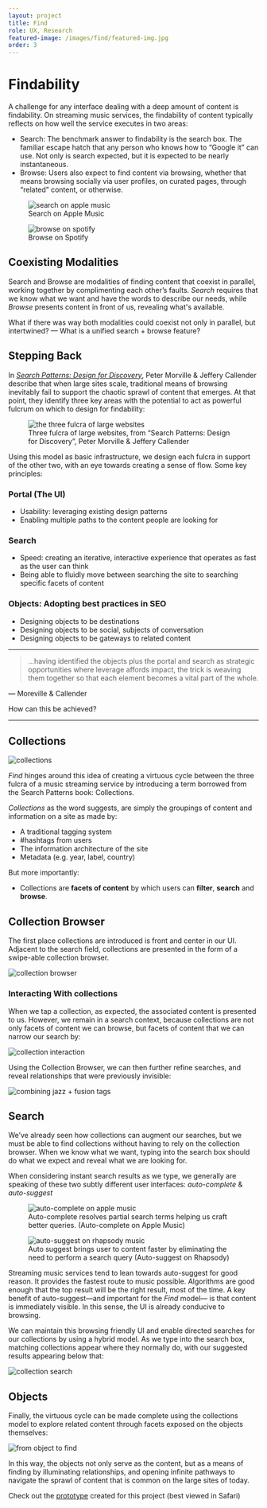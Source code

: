 ```yaml
---
layout: project
title: Find
role: UX, Research
featured-image: /images/find/featured-img.jpg
order: 3
---
```


# Findability

A challenge for any interface dealing with a deep amount of content is findability. On streaming music services, the findability of content typically reflects on how well the service executes in two areas:

  * Search: The benchmark answer to findability is the search box. The familiar escape hatch that any person who knows how to “Google it” can use. Not only is search expected, but it is expected to be nearly instantaneous.
  * Browse: Users also expect to find content via browsing, whether that means browsing socially via user profiles, on curated pages, through “related” content, or otherwise.

<div class="img-collection-row">

  <div class="full img-collection-item">
    <figure class="full">
      <img class="light-border" src="/images/find/apple-music-search.jpg" alt="search on apple music">
      <figcaption>Search on Apple Music</figcaption>
    </figure>
  </div>

  <div class="full img-collection-item">
    <figure class="full">
      <img src="/images/find/spotify-browse.jpg" alt="browse on spotify">
      <figcaption>Browse on Spotify</figcaption>
    </figure>
  </div>

</div>


## Coexisting Modalities

Search and Browse are modalities of finding content that coexist in parallel, working together by complimenting each other’s faults. <em>Search</em> requires that we know what we want and have the words to describe our needs, while <em>Browse</em> presents content in front of us, revealing what's available.

What if there was way both modalities could coexist not only in parallel, but intertwined? — What is a unified search + browse feature?

## Stepping Back

In <a href="http://searchpatterns.org/" target="_blank"><em>Search Patterns: Design for Discovery</em></a>, Peter Morville & Jeffery Callender describe that when large sites scale, traditional means of browsing inevitably fail to support the chaotic sprawl of content that emerges. At that point, they identify three key areas with the potential to act as powerful fulcrum on which to design for findability:

<figure class="full">
  <img class="full" src="/images/find/three-fulcra.jpg" alt="the three fulcra of large websites">
  <figcaption>Three fulcra of large websites, from “Search Patterns: Design for Discovery”, Peter Morville & Jeffery Callender</figcaption>
</figure>


Using this model as basic infrastructure, we design each fulcra in support of the other two, with an eye towards creating a sense of flow. Some key principles:

### Portal (The UI)
  * Usability: leveraging existing design patterns
  * Enabling multiple paths to the content people are looking for

### Search
  * Speed: creating an iterative, interactive experience that operates as fast as the user can think
  * Being able to fluidly move between searching the site to searching specific facets of content

### Objects: Adopting best practices in SEO
  * Designing objects to be destinations
  * Designing objects to be social, subjects of conversation
  * Designing objects to be gateways to related content

---

> …having identified the objects plus the portal and search as strategic opportunities where leverage affords impact, the trick is weaving them together so that each element becomes a vital part of the whole.

— Moreville & Callender

How can this be achieved?

---

## Collections

<img class="full" src="/images/find/collections.jpg" alt="collections">

<em>Find</em> hinges around this idea of creating a virtuous cycle between the three fulcra of a music streaming service by introducing a term borrowed from the Search Patterns book: Collections.

<em>Collections</em> as the word suggests, are simply the groupings of content and information on a site as made by:

  * A traditional tagging system
  * #hashtags from users
  * The information architecture of the site
  * Metadata (e.g. year, label, country)

But more importantly:

  * Collections are <strong>facets of content</strong> by which users can <strong>filter</strong>, <strong>search</strong> and <strong>browse</strong>.

## Collection Browser

The first place collections are introduced is front and center in our UI. Adjacent to the search field, collections are presented in the form of a swipe-able collection browser.

<img src="/images/find/collection-browser.gif" alt="collection browser">

### Interacting With collections

When we tap a collection, as expected, the associated content is presented to us. However, we remain in a search context, because collections are not only facets of content we can browse, but facets of content that we can narrow our search by:

<img src="/images/find/collection-interaction.gif" alt="collection interaction">

Using the Collection Browser, we can then further refine searches, and reveal relationships that were previously invisible:

<img src="/images/find/combine-tags-jazz+fusion.gif" alt="combining jazz + fusion tags">

## Search

We’ve already seen how collections can augment our searches, but we must be able to find collections without having to rely on the collection browser. When we know what we want, typing into the search box should do what we expect and reveal what we are looking for.

When considering instant search results as we type, we generally are speaking of these two subtly different user interfaces: <em>auto-complete</em> & <em>auto-suggest</em>


<div class="img-collection-row">

  <div class="img-collection-item">
    <figure>
    <img class="light-border" src="/images/find/appleMusic_autocomplete.gif" alt="auto-complete on apple music">
    <figcaption>Auto-complete resolves partial search terms helping us craft better queries. (Auto-complete on Apple Music)</figcaption>
    </figure>
  </div>

  <div class="img-collection-item">
    <figure>
    <img class="light-border" src="/images/find/napster_autosuggest.gif" alt="auto-suggest on rhapsody music">
    <figcaption>Auto suggest brings user to content faster by eliminating the need to perform a search query (Auto-suggest on Rhapsody)</figcaption>
    </figure>
  </div>
</div>

Streaming music services tend to lean towards auto-suggest for good reason. It provides the fastest route to music possible. Algorithms are good enough that the top result will be the right result, most of the time. A key benefit of auto-suggest—and important for the <em>Find</em> model— is that content is immediately visible. In this sense, the UI is already conducive to browsing.

We can maintain this browsing friendly UI and enable directed searches for our collections by using a hybrid model. As we type into the search box, matching collections appear where they normally do, with our suggested results appearing below that:

<img src="/images/find/collection-search.gif" alt="collection search">

## Objects

Finally, the virtuous cycle can be made complete using the collections model to explore related content through facets exposed on the objects themselves:

<img src="/images/find/object-to-find.gif" alt="from object to find">

In this way, the objects not only serve as the content, but as a means of finding by illuminating relationships, and opening infinite pathways to navigate the sprawl of content that is common on the large sites of today.

Check out the [prototype](http://share.framerjs.com/pdwq9lxp4rya/) created for this project (best viewed in Safari)

